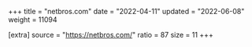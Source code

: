 +++
title = "netbros.com"
date = "2022-04-11"
updated = "2022-06-08"
weight = 11094

[extra]
source = "https://netbros.com/"
ratio = 87
size = 11
+++
